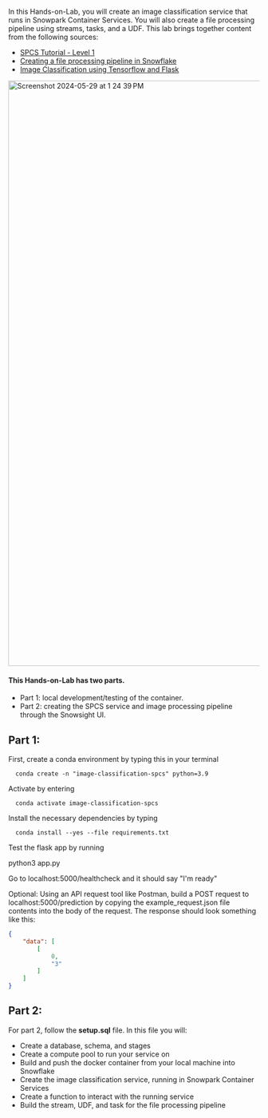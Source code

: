 In this Hands-on-Lab, you will create an image classification service that runs in Snowpark Container Services. You will also create a file processing pipeline using streams, tasks, and a UDF. This lab brings together content from the following sources:
- [SPCS Tutorial - Level 1](https://docs.snowflake.com/en/developer-guide/snowpark-container-services/tutorials/tutorial-1)
- [Creating a file processing pipeline in Snowflake](https://docs.snowflake.com/en/user-guide/data-load-dirtables-pipeline)
- [Image Classification using Tensorflow and Flask](https://geekpython.in/flask-app-for-image-recognition#google_vignette)

<img width="1173" alt="Screenshot 2024-05-29 at 1 24 39 PM" src="https://github.com/sfc-gh-tosmith/image-classification-spcs/assets/168590825/430a5f51-791d-4e8e-bde9-02e10f21b741">


#### This Hands-on-Lab has two parts. 
- Part 1: local development/testing of the container. 
- Part 2: creating the SPCS service and image processing pipeline through the Snowsight UI.

## Part 1:
First, create a conda environment by typing this in your terminal
```
  conda create -n "image-classification-spcs" python=3.9
```
Activate by entering 
```
  conda activate image-classification-spcs
```
Install the necessary dependencies by typing
```
  conda install --yes --file requirements.txt
```
Test the flask app by running

  python3 app.py

Go to localhost:5000/healthcheck and it should say "I'm ready"

Optional:
Using an API request tool like Postman, build a POST request to localhost:5000/prediction by copying the example_request.json file contents into the body of the request. The response should look something like this:
```json
{
    "data": [
        [
            0,
            "3"
        ]
    ]
}
```

## Part 2:
For part 2, follow the **setup.sql** file. In this file you will:
- Create a database, schema, and stages
- Create a compute pool to run your service on
- Build and push the docker container from your local machine into Snowflake
- Create the image classification service, running in Snowpark Container Services
- Create a function to interact with the running service
- Build the stream, UDF, and task for the file processing pipeline

